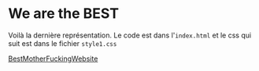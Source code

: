 # We are the BEST

Voilà la dernière représentation. Le code est dans l'```index.html``` et le css qui suit est dans le fichier ```style1.css``` 

[BestMotherFuckingWebsite](https://eimrik.github.io/EimRik-bestmotherfucker.github.io/)